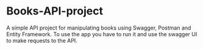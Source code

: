 # Books-API-project
 A simple API project for manipulating books using Swagger, Postman and Entity Framework.
To use the app you have to run it and use the swagger UI to make requests to the API.
